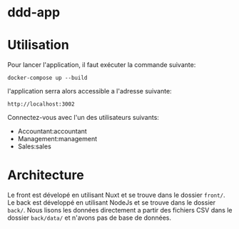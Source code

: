 # ddd-app
# Utilisation
Pour lancer l'application, il faut exécuter la commande suivante:
```
docker-compose up --build
```

l'application serra alors accessible a l'adresse suivante:
```
http://localhost:3002
```

Connectez-vous avec l'un des utilisateurs suivants:
- Accountant:accountant
- Management:management
- Sales:sales

# Architecture
Le front est dévelopé en utilisant Nuxt et se trouve dans le dossier `front/`.
Le back est développé en utilisant NodeJs et se trouve dans le dossier `back/`.
Nous lisons les données directement a partir des fichiers CSV dans le dossier `back/data/` et n'avons pas de base de données.